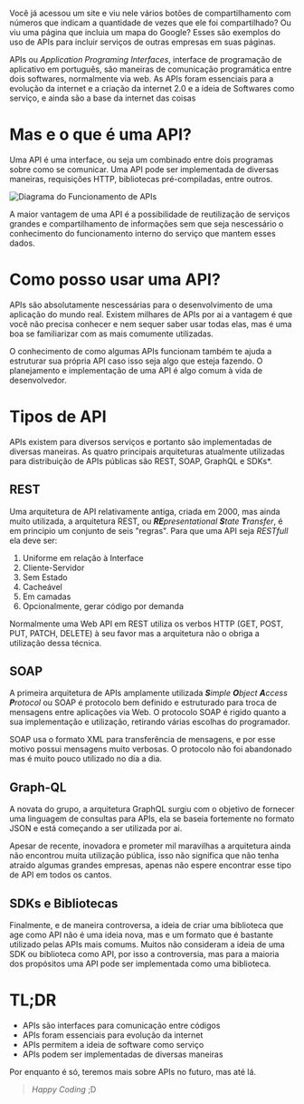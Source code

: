 Você já acessou um site e viu nele vários botões de compartilhamento com números que indicam a quantidade de vezes que ele foi compartilhado? Ou viu uma página que incluia um mapa do Google? Esses são exemplos do uso de APIs para incluir serviços de outras empresas em suas páginas.

APIs ou *Application Programing Interfaces*, interface de programação de aplicativo em português, são maneiras de comunicação programática entre dois softwares, normalmente via web. As APIs foram essenciais para a evolução da internet e a criação da internet 2.0 e a ideia de Softwares como serviço, e ainda são a base da internet das coisas

# Mas e o que é uma API?

Uma API é uma interface, ou seja um combinado entre dois programas sobre como se comunicar. Uma API pode ser implementada de diversas maneiras, requisições HTTP, bibliotecas pré-compiladas, entre outros. 

![Diagrama do Funcionamento de APIs](diagrama-api.jpg)

A maior vantagem de uma API é a possibilidade de reutilização de serviços grandes e compartilhamento de informações sem que seja nescessário o conhecimento do funcionamento interno do serviço que mantem esses dados.

# Como posso usar uma API?

APIs são absolutamente nescessárias para o desenvolvimento de uma aplicação do mundo real. Existem milhares de APIs por ai a vantagem é que você não precisa conhecer e nem sequer saber usar todas elas, mas é uma boa se familiarizar com as mais comumente utilizadas.

O conhecimento de como algumas APIs funcionam também te ajuda a estruturar sua própria API caso isso seja algo que esteja fazendo. O planejamento e implementação de uma API é algo comum à vida de desenvolvedor.

# Tipos de API

APIs existem para diversos serviços e portanto são implementadas de diversas maneiras. As quatro principais arquiteturas atualmente utilizadas para distribuição de APIs públicas são REST, SOAP, GraphQL e SDKs*.

## REST

Uma arquitetura de API relativamente antiga, criada em 2000, mas ainda muito utilizada, a arquitetura REST, ou ***RE**presentational **S**tate **T**ransfer*, é em principio um conjunto de seis "regras". Para que uma API seja *RESTfull* ela deve ser:

1. Uniforme em relação à Interface
2. Cliente-Servidor
3. Sem Estado
4. Cacheável
5. Em camadas
6. Opcionalmente, gerar código por demanda

Normalmente uma Web API em REST utiliza os verbos HTTP (GET, POST, PUT, PATCH, DELETE) à seu favor mas a arquitetura não o obriga a utilização dessa técnica.

## SOAP

A primeira arquitetura de APIs amplamente utilizada ***S**imple **O**bject **A**ccess **P**rotocol* ou SOAP é protocolo bem definido e estruturado para troca de mensagens entre aplicações via Web. O protocolo SOAP é rigido quanto a sua implementação e utilização, retirando várias escolhas do programador.

SOAP usa o formato XML para transferência de mensagens, e por esse motivo possui mensagens muito verbosas. O protocolo não foi abandonado mas é muito pouco utilizado no dia a dia.

## Graph-QL

A novata do grupo, a arquitetura GraphQL surgiu com o objetivo de fornecer uma linguagem de consultas para APIs, ela se baseia fortemente no formato JSON e está começando a ser utilizada por ai.

Apesar de recente, inovadora e prometer mil maravilhas a arquitetura ainda não encontrou muita utilização pública, isso não significa que não tenha atraido algumas grandes empresas, apenas não espere encontrar esse tipo de API em todos os cantos.

## SDKs e Bibliotecas

Finalmente, e de maneira controversa, a ideia de criar uma biblioteca que age como API não é uma ideia nova, mas e um formato que é bastante utilizado pelas APIs mais comums. Muitos não consideram a ideia de uma SDK ou biblioteca como API, por isso a controversia, mas para a maioria dos propósitos uma API pode ser implementada como uma biblioteca.

# TL;DR

- APIs são interfaces para comunicação entre códigos
- APIs foram essenciais para evolução da internet
- APIs permitem a ideia de software como serviço
- APIs podem ser implementadas de diversas maneiras

Por enquanto é só, teremos mais sobre APIs no futuro, mas até lá.

> *Happy Coding*
> ;D